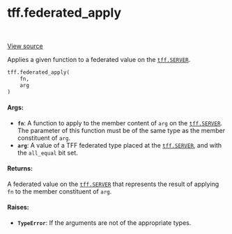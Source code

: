 <div itemscope itemtype="http://developers.google.com/ReferenceObject">
<meta itemprop="name" content="tff.federated_apply" />
<meta itemprop="path" content="Stable" />
</div>

# tff.federated_apply

<table class="tfo-notebook-buttons tfo-api" align="left">
</table>

<a target="_blank" href="http://github.com/tensorflow/federated/tree/master/tensorflow_federated/python/core/api/intrinsics.py">View
source</a>

Applies a given function to a federated value on the
<a href="../tff.md#SERVER"><code>tff.SERVER</code></a>.

```python
tff.federated_apply(
    fn,
    arg
)
```

<!-- Placeholder for "Used in" -->

#### Args:

*   <b>`fn`</b>: A function to apply to the member content of `arg` on the
    <a href="../tff.md#SERVER"><code>tff.SERVER</code></a>. The parameter of
    this function must be of the same type as the member constituent of `arg`.
*   <b>`arg`</b>: A value of a TFF federated type placed at the
    <a href="../tff.md#SERVER"><code>tff.SERVER</code></a>, and with the
    `all_equal` bit set.

#### Returns:

A federated value on the <a href="../tff.md#SERVER"><code>tff.SERVER</code></a>
that represents the result of applying `fn` to the member constituent of `arg`.

#### Raises:

*   <b>`TypeError`</b>: If the arguments are not of the appropriate types.
